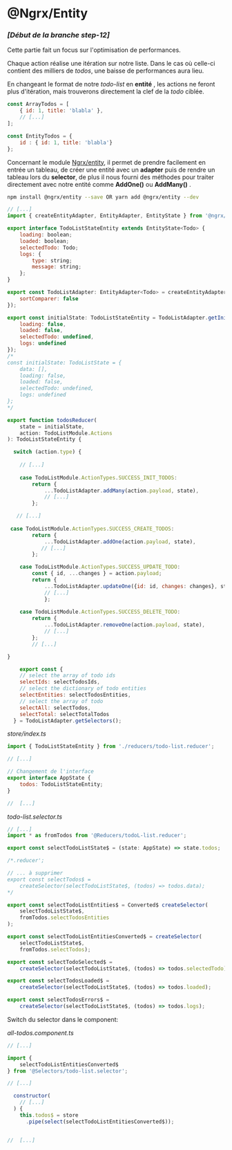 # @Ngrx/Entity

### *[Début de la branche step-12]*

Cette partie fait un focus sur l'optimisation de performances.

Chaque action réalise une itération sur notre liste.
Dans le cas où celle-ci contient des milliers de *todos*, une baisse de performances aura lieu.

En changeant le format de notre *todo-list* en  **entité** , les actions ne feront plus d'itération,  mais trouverons directement la clef de la *todo* ciblée.

```javascript
const ArrayTodos = [
	{ id: 1, title: 'blabla' },
	// [...]
];

const EntityTodos = {
	id : { id: 1, title: 'blabla'}
};

```
Concernant le module [Ngrx/entity](https://github.com/ngrx/platform/blob/master/docs/entity/README.md), il permet de prendre facilement en entrée un tableau, de créer une entité avec un **adapter** puis de rendre un tableau lors du **selector**, de plus il nous fourni des méthodes pour traiter directement avec notre entité comme **AddOne()** ou **AddMany()** .

```bash
npm install @ngrx/entity --save OR yarn add @ngrx/entity --dev
```

```javascript
// [...]
import { createEntityAdapter, EntityAdapter, EntityState } from '@ngrx/entity';

export interface TodoListStateEntity extends EntityState<Todo> {
    loading: boolean;
    loaded: boolean;
    selectedTodo: Todo;
    logs: {
        type: string;
        message: string;
    };
}

export const TodoListAdapter: EntityAdapter<Todo> = createEntityAdapter<Todo>({
    sortComparer: false
});

export const initialState: TodoListStateEntity = TodoListAdapter.getInitialState({
    loading: false,
    loaded: false,
    selectedTodo: undefined,
    logs: undefined
});
/*
const initialState: TodoListState = {
    data: [],
    loading: false,
    loaded: false,
    selectedTodo: undefined,
    logs: undefined
};
*/

export function todosReducer(
    state = initialState,
    action: TodoListModule.Actions
): TodoListStateEntity {

  switch (action.type) {
  
	// [...]
	
    case TodoListModule.ActionTypes.SUCCESS_INIT_TODOS:
        return {
            ...TodoListAdapter.addMany(action.payload, state),
            // [...]
        };

   // [...]
   
 case TodoListModule.ActionTypes.SUCCESS_CREATE_TODOS:
        return {
            ...TodoListAdapter.addOne(action.payload, state),
           // [...]
        };

    case TodoListModule.ActionTypes.SUCCESS_UPDATE_TODO:
        const { id, ...changes } = action.payload;
        return {
            ...TodoListAdapter.updateOne({id: id, changes: changes}, state),
            // [...]
            };
            
    case TodoListModule.ActionTypes.SUCCESS_DELETE_TODO:
        return {
            ...TodoListAdapter.removeOne(action.payload, state),
            // [...]
        };
        // [...]

}

    export const {
    // select the array of todo ids
    selectIds: selectTodosIds,
    // select the dictionary of todo entities
    selectEntities: selectTodosEntities,
    // select the array of todo
    selectAll: selectTodos,
    selectTotal: selectTotalTodos
  } = TodoListAdapter.getSelectors();

```

*store/index.ts*
```javascript
import { TodoListStateEntity } from './reducers/todo-list.reducer';

// [...]

// Changement de l'interface
export interface AppState {
    todos: TodoListStateEntity;
}

//  [...]

```
*todo-list.selector.ts*
```javascript
// [...]
import * as fromTodos from '@Reducers/todoL-list.reducer';

export const selectTodoListState$ = (state: AppState) => state.todos;

/*.reducer';

// ... à supprimer
export const selectTodos$ =
    createSelector(selectTodoListState$, (todos) => todos.data);
*/

export const selectTodoListEntities$ = Converted$ createSelector(
    selectTodoListState$,
    fromTodos.selectTodosEntities
);

export const selectTodoListEntitiesConverted$ = createSelector(
    selectTodoListState$,
    fromTodos.selectTodos);

export const selectTodoSelected$ =
    createSelector(selectTodoListState$, (todos) => todos.selectedTodo);

export const selectTodosLoaded$ =
    createSelector(selectTodoListState$, (todos) => todos.loaded);

export const selectTodosErrors$ =
    createSelector(selectTodoListState$, (todos) => todos.logs);

```
Switch du selector dans le component: 

*all-todos.component.ts*
```javascript
// [...]

import { 
	selectTodoListEntitiesConverted$ 
} from '@Selectors/todo-list.selector';

// [...]

  constructor(
    // [...]
  ) {
    this.todos$ = store
      .pipe(select(selectTodoListEntitiesConverted$));


//  [...]

```


<!--stackedit_data:
eyJoaXN0b3J5IjpbNzQ0Njg4ODExLDEyMDY2ODE0ODUsLTIwMT
g3MDk3NDRdfQ==
-->